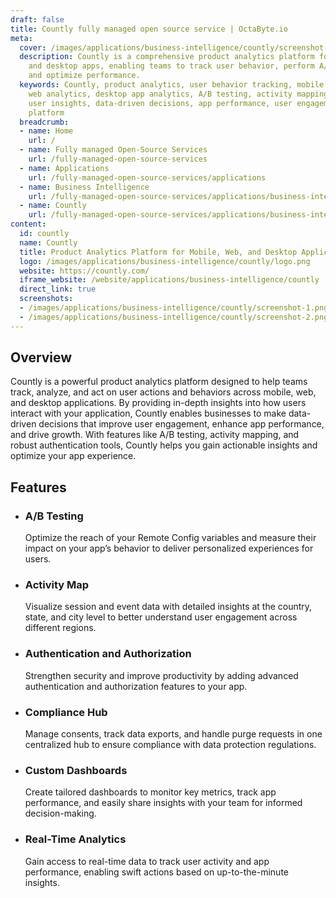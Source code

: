 ```yaml
---
draft: false
title: Countly fully managed open source service | OctaByte.io
meta:
  cover: /images/applications/business-intelligence/countly/screenshot-1.png
  description: Countly is a comprehensive product analytics platform for mobile, web,
    and desktop apps, enabling teams to track user behavior, perform A/B testing,
    and optimize performance.
  keywords: Countly, product analytics, user behavior tracking, mobile app analytics,
    web analytics, desktop app analytics, A/B testing, activity mapping, app optimization,
    user insights, data-driven decisions, app performance, user engagement, analytics
    platform
  breadcrumb:
  - name: Home
    url: /
  - name: Fully managed Open-Source Services
    url: /fully-managed-open-source-services
  - name: Applications
    url: /fully-managed-open-source-services/applications
  - name: Business Intelligence
    url: /fully-managed-open-source-services/applications/business-intelligence
  - name: Countly
    url: /fully-managed-open-source-services/applications/business-intelligence/countly
content:
  id: countly
  name: Countly
  title: Product Analytics Platform for Mobile, Web, and Desktop Applications
  logo: /images/applications/business-intelligence/countly/logo.png
  website: https://countly.com/
  iframe_website: /website/applications/business-intelligence/countly
  direct_link: true
  screenshots:
  - /images/applications/business-intelligence/countly/screenshot-1.png
  - /images/applications/business-intelligence/countly/screenshot-2.png
---
```


## Overview

Countly is a powerful product analytics platform designed to help teams track, analyze, and act on user actions and behaviors across mobile, web, and desktop applications. By providing in-depth insights into how users interact with your application, Countly enables businesses to make data-driven decisions that improve user engagement, enhance app performance, and drive growth. With features like A/B testing, activity mapping, and robust authentication tools, Countly helps you gain actionable insights and optimize your app experience.

## Features

- ### A/B Testing

  Optimize the reach of your Remote Config variables and measure their impact on your app’s behavior to deliver personalized experiences for users.

- ### Activity Map

  Visualize session and event data with detailed insights at the country, state, and city level to better understand user engagement across different regions.

- ### Authentication and Authorization

  Strengthen security and improve productivity by adding advanced authentication and authorization features to your app.

- ### Compliance Hub

  Manage consents, track data exports, and handle purge requests in one centralized hub to ensure compliance with data protection regulations.

- ### Custom Dashboards

  Create tailored dashboards to monitor key metrics, track app performance, and easily share insights with your team for informed decision-making.

- ### Real-Time Analytics

  Gain access to real-time data to track user activity and app performance, enabling swift actions based on up-to-the-minute insights.

